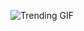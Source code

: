 
<!-- GIF_SECTION -->
![Trending GIF](https://media2.giphy.com/media/v1.Y2lkPThiYjIxNzcyemY2MGlwemxjOWtyMzJjbm02YW84b3dkbWR6djV0aThxbGw3dnRxOCZlcD12MV9naWZzX3NlYXJjaCZjdD1n/6Wnvo39hEt48TNQmWf/giphy.gif)
<!-- END_GIF_SECTION -->
